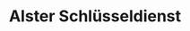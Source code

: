 ---
title: "Alster Schlüsseldienst"
url: /hamburg/alster-schluesseldienst/
shop: Schlüsseldienst
---